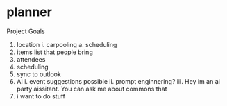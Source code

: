 # planner

Project Goals

1. location
    i. carpooling
        a. scheduling
2. items list that people bring
3. attendees
4. scheduling
5. sync to outlook
6. AI
    i. event suggestions possible
    ii. prompt enginnering?
    iii. Hey im an ai party aissitant. You can ask me about commons that 
7. i want to do  stuff

    